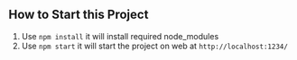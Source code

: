 ## How to Start this Project

1. Use `npm install` it will install required node_modules
2. Use `npm start` it will start the project on web at `http://localhost:1234/`
